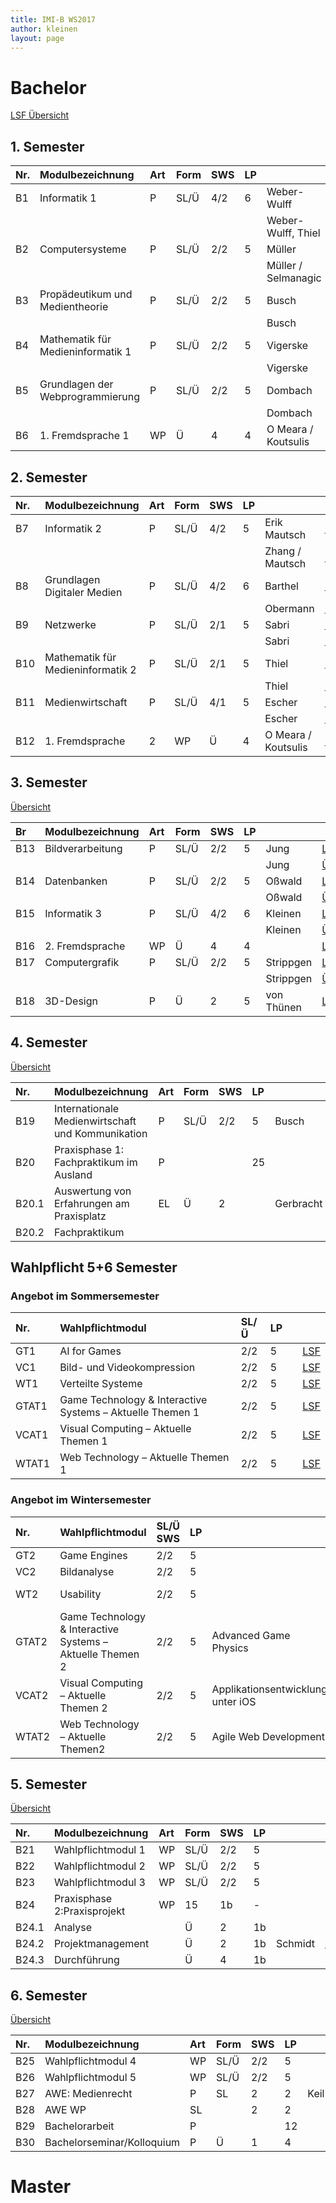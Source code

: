 ```yaml
---
title: IMI-B WS2017
author: kleinen
layout: page
---
```


# Bachelor

[LSF Übersicht](https://lsf.htw-berlin.de/qisserver/rds?state=wtree&search=1&trex=step&root120172=21003|20893|21474&P.vx=kurz)
## 1. Semester

| Nr. | Modulbezeichnung                   | Art | Form | SWS | LP |                     |                                                                                                           |
|:----|:-----------------------------------|:----|:-----|:----|:---|:--------------------|:----------------------------------------------------------------------------------------------------------|
| B1  | Informatik  1                      | P   | SL/Ü | 4/2 | 6  | Weber-Wulff         | [LSF](https://lsf.htw-berlin.de/qisserver/rds?state=wsearchv&search=2&veranstaltung.veranstid=131698)     |
|     |                                    |     |      |     |    | Weber-Wulff, Thiel  | [Übung](https://lsf.htw-berlin.de/qisserver/rds?state=wsearchv&search=2&veranstaltung.veranstid=131723)   |
| B2  | Computersysteme                    | P   | SL/Ü | 2/2 | 5  | Müller              | [LSF](https://lsf.htw-berlin.de/qisserver/rds?state=wsearchv&search=2&veranstaltung.veranstid=131644),    |
|     |                                    |     |      |     |    | Müller / Selmanagic | [Übung](https://lsf.htw-berlin.de/qisserver/rds?state=wsearchv&search=2&veranstaltung.veranstid=131146) | |
| B3  | Propädeutikum und  Medientheorie   | P   | SL/Ü | 2/2 | 5  | Busch               | [LSF](https://lsf.htw-berlin.de/qisserver/rds?state=wsearchv&search=2&veranstaltung.veranstid=131265)     |
|     |                                    |     |      |     |    | Busch               | [Übung]()                                                                                                 |
| B4  | Mathematik  für Medieninformatik 1 | P   | SL/Ü | 2/2 | 5  | Vigerske            | [LSF](https://lsf.htw-berlin.de/qisserver/rds?state=wsearchv&search=2&veranstaltung.veranstid=131796)     |
|     |                                    |     |      |     |    | Vigerske            | [Übung](https://lsf.htw-berlin.de/qisserver/rds?state=wsearchv&search=2&veranstaltung.veranstid=131179)   |
| B5  | Grundlagen  der  Webprogrammierung | P   | SL/Ü | 2/2 | 5  | Dombach             | [LSF](https://lsf.htw-berlin.de/qisserver/rds?state=wsearchv&search=2&veranstaltung.veranstid=131663)     |
|     |                                    |     |      |     |    | Dombach             | [Übung](https://lsf.htw-berlin.de/qisserver/rds?state=wsearchv&search=2&veranstaltung.veranstid=131474)   |
| B6  | 1.  Fremdsprache         1         | WP  | Ü    | 4   | 4  | O Meara / Koutsulis | [LSF](https://lsf.htw-berlin.de/qisserver/rds?state=wsearchv&search=2&veranstaltung.veranstid=132565)     |


## 2. Semester


| Nr. | Modulbezeichnung                     | Art | Form | SWS | LP |                     |                                                                                                         |
|:----|:-------------------------------------|:----|:-----|:----|:---|:--------------------|:--------------------------------------------------------------------------------------------------------|
| B7  | Informatik 2                         | P   | SL/Ü | 4/2 | 5  | Erik Mautsch        | [LSF](https://lsf.htw-berlin.de/qisserver/rds?state=wsearchv&search=2&veranstaltung.veranstid=131817)   |
|     |                                      |     |      |     |    | Zhang / Mautsch     | [Übung](https://lsf.htw-berlin.de/qisserver/rds?state=wsearchv&search=2&veranstaltung.veranstid=131641) |
| B8  | Grundlagen Digitaler Medien          | P   | SL/Ü | 4/2 | 6  | Barthel             | [LSF](https://lsf.htw-berlin.de/qisserver/rds?state=wsearchv&search=2&veranstaltung.veranstid=131555)   |
|     |                                      |     |      |     |    | Obermann            | [Übung](https://lsf.htw-berlin.de/qisserver/rds?state=wsearchv&search=2&veranstaltung.veranstid=131579) |
| B9  | Netzwerke                            | P   | SL/Ü | 2/1 | 5  | Sabri               | [LSF](https://lsf.htw-berlin.de/qisserver/rds?state=wsearchv&search=2&veranstaltung.veranstid=131309)   |
|     |                                      |     |      |     |    | Sabri               | [Übung](https://lsf.htw-berlin.de/qisserver/rds?state=wsearchv&search=2&veranstaltung.veranstid=131708) |
| B10 | Mathematik für    Medieninformatik 2 | P   | SL/Ü | 2/1 | 5  | Thiel               | [LSF](https://lsf.htw-berlin.de/qisserver/rds?state=wsearchv&search=2&veranstaltung.veranstid=131604)   |
|     |                                      |     |      |     |    | Thiel               | [Übung](https://lsf.htw-berlin.de/qisserver/rds?state=wsearchv&search=2&veranstaltung.veranstid=131260) |
| B11 | Medienwirtschaft                     | P   | SL/Ü | 4/1 | 5  | Escher              | [LSF](https://lsf.htw-berlin.de/qisserver/rds?state=wsearchv&search=2&veranstaltung.veranstid=131659)   |
|     |                                      |     |      |     |    | Escher              | [Übung](https://lsf.htw-berlin.de/qisserver/rds?state=wsearchv&search=2&veranstaltung.veranstid=131653) |
| B12 | 1.  Fremdsprache                     | 2   | WP   | Ü   | 4  | O Meara / Koutsulis | [LSF](https://lsf.htw-berlin.de/qisserver/rds?state=wsearchv&search=2&veranstaltung.veranstid=132535)   |

## 3. Semester
[Übersicht](https://lsf.htw-berlin.de/qisserver/rds?state=wtree&search=1&trex=step&root120172=21003|20893|21474|21499&P.vx=kurz)

| Br  | Modulbezeichnung | Art | Form | SWS | LP |            |                                                                                                         |
|:----|:-----------------|:----|:-----|:----|:---|:-----------|:--------------------------------------------------------------------------------------------------------|
| B13 | Bildverarbeitung | P   | SL/Ü | 2/2 | 5  | Jung       | [LSF](https://lsf.htw-berlin.de/qisserver/rds?state=wsearchv&search=2&veranstaltung.veranstid=131487)   |
|     |                  |     |      |     |    | Jung       | [Übung](https://lsf.htw-berlin.de/qisserver/rds?state=wsearchv&search=2&veranstaltung.veranstid=131716) |
| B14 | Datenbanken      | P   | SL/Ü | 2/2 | 5  | Oßwald     | [LSF](https://lsf.htw-berlin.de/qisserver/rds?state=wsearchv&search=2&veranstaltung.veranstid=131645)   |
|     |                  |     |      |     |    | Oßwald     | [Übung](https://lsf.htw-berlin.de/qisserver/rds?state=wsearchv&search=2&veranstaltung.veranstid=131298) |
| B15 | Informatik 3     | P   | SL/Ü | 4/2 | 6  | Kleinen    | [LSF](https://lsf.htw-berlin.de/qisserver/rds?state=wsearchv&search=2&veranstaltung.veranstid=131704)   |
|     |                  |     |      |     |    | Kleinen    | [Übung](https://lsf.htw-berlin.de/qisserver/rds?state=wsearchv&search=2&veranstaltung.veranstid=131717) |
| B16 | 2. Fremdsprache  | WP  | Ü    | 4   | 4  |            | [LSF]()                                                                                                 |
| B17 | Computergrafik   | P   | SL/Ü | 2/2 | 5  | Strippgen  | [LSF](https://lsf.htw-berlin.de/qisserver/rds?state=wsearchv&search=2&veranstaltung.veranstid=131305)   |
|     |                  |     |      |     |    | Strippgen  | [Übung](https://lsf.htw-berlin.de/qisserver/rds?state=wsearchv&search=2&veranstaltung.veranstid=131712) |
| B18 | 3D-Design        | P   | Ü    | 2   | 5  | von Thünen | [LSF](https://lsf.htw-berlin.de/qisserver/rds?state=wsearchv&search=2&veranstaltung.veranstid=131714)   |


## 4. Semester
[Übersicht](https://lsf.htw-berlin.de/qisserver/rds?state=wtree&search=1&trex=step&root120172=21003|20893|21474|21620&P.vx=kurz)

| Nr.   | Modulbezeichnung                                      | Art | Form | SWS | LP |           |                                                                                                       |
|:------|:------------------------------------------------------|:----|:-----|:----|:---|:----------|:------------------------------------------------------------------------------------------------------|
| B19   | Internationale   Medienwirtschaft  und  Kommunikation | P   | SL/Ü | 2/2 | 5  | Busch     | [LSF](https://lsf.htw-berlin.de/qisserver/rds?state=wsearchv&search=2&veranstaltung.veranstid=131671) |
| B20   | Praxisphase 1:  Fachpraktikum im  Ausland             | P   |      |     | 25 |           |                                                                                                       |
| B20.1 | Auswertung  von Erfahrungen am Praxisplatz            | EL  | Ü    | 2   |    | Gerbracht | [LSF](https://lsf.htw-berlin.de/qisserver/rds?state=wsearchv&search=2&veranstaltung.veranstid=131529) |
| B20.2 | Fachpraktikum                                         |     |      |     |    |           |                                                                                                       |


## Wahlpflicht 5+6 Semester

### Angebot im  Sommersemester

| Nr.   | Wahlpflichtmodul                                                 | SL/Ü | LP |  |         |
|:------|:-----------------------------------------------------------------|:-----|:---|:-|:--------|
| GT1   | AI for Games                                                     | 2/2  | 5  |  | [LSF]() |
| VC1   | Bild- und  Videokompression                                      | 2/2  | 5  |  | [LSF]() |
| WT1   | Verteilte Systeme                                                | 2/2  | 5  |  | [LSF]() |
| GTAT1 | Game  Technology  &  Interactive  Systems  – Aktuelle  Themen  1 | 2/2  | 5  |  | [LSF]() |
| VCAT1 | Visual  Computing  –  Aktuelle Themen 1                          | 2/2  | 5  |  | [LSF]() |
| WTAT1 | Web Technology  –  Aktuelle Themen 1                             | 2/2  | 5  |  | [LSF]() |

### Angebot im Wintersemester

| Nr.   | Wahlpflichtmodul                                          | SL/Ü SWS | LP |                                   |             |                                                                                                       |
|:------|:----------------------------------------------------------|:---------|:---|:----------------------------------|:------------|:------------------------------------------------------------------------------------------------------|
| GT2   | Game  Engines                                             | 2/2      | 5  |                                   | Strippgen   | [LSF](https://lsf.htw-berlin.de/qisserver/rds?state=wsearchv&search=2&veranstaltung.veranstid=131106) |
| VC2   | Bildanalyse                                               | 2/2      | 5  |                                   | Barthel     | [LSF](https://lsf.htw-berlin.de/qisserver/rds?state=wsearchv&search=2&veranstaltung.veranstid=131105) |
| WT2   | Usability                                                 | 2/2      | 5  |                                   | Weber-Wulff | [LSF](https://lsf.htw-berlin.de/qisserver/rds?state=wtree&search=1&trex=step&root120172=2100320893) | |
| GTAT2 | Game Technology & Interactive Systems – Aktuelle Themen 2 | 2/2      | 5  | Advanced Game Physics             | Naumburger  | [LSF](https://lsf.htw-berlin.de/qisserver/rds?state=wsearchv&search=2&veranstaltung.veranstid=131107) |
| VCAT2 | Visual  Computing – Aktuelle Themen 2                     | 2/2      | 5  | Applikationsentwicklung unter iOS | Jung        | [LSF](https://lsf.htw-berlin.de/qisserver/rds?state=wsearchv&search=2&veranstaltung.veranstid=131103) |
| WTAT2 | Web  Technology – Aktuelle Themen2                        | 2/2      | 5  | Agile Web Development             | Kleinen     | [LSF](https://lsf.htw-berlin.de/qisserver/rds?state=wsearchv&search=2&veranstaltung.veranstid=131107) |


## 5. Semester

[Übersicht]()

| Nr.   | Modulbezeichnung            | Art | Form | SWS | LP |         |                                                                                                       |
|:------|:----------------------------|:----|:-----|:----|:---|:--------|:------------------------------------------------------------------------------------------------------|
| B21   | Wahlpflichtmodul 1          | WP  | SL/Ü | 2/2 | 5  |         |                                                                                                       |
| B22   | Wahlpflichtmodul 2          | WP  | SL/Ü | 2/2 | 5  |         |                                                                                                       |
| B23   | Wahlpflichtmodul 3          | WP  | SL/Ü | 2/2 | 5  |         |                                                                                                       |
| B24   | Praxisphase 2:Praxisprojekt | WP  | 15   | 1b  | -  |         |                                                                                                       |
| B24.1 | Analyse                     |     | Ü    | 2   | 1b |         |                                                                                                       |
| B24.2 | Projektmanagement           |     | Ü    | 2   | 1b | Schmidt | [LSF](https://lsf.htw-berlin.de/qisserver/rds?state=wsearchv&search=2&veranstaltung.veranstid=131285) |
| B24.3 | Durchführung                |     | Ü    | 4   | 1b |         |                                                                                                       |



## 6. Semester

[Übersicht]()

| Nr. | Modulbezeichnung              | Art | Form | SWS | LP |      |                                                                                                       |
|:----|:------------------------------|:----|:-----|:----|:---|:-----|:------------------------------------------------------------------------------------------------------|
| B25 | Wahlpflichtmodul            4 | WP  | SL/Ü | 2/2 | 5  |      |                                                                                                       |
| B26 | Wahlpflichtmodul            5 | WP  | SL/Ü | 2/2 | 5  |      |                                                                                                       |
| B27 | AWE:  Medienrecht             | P   | SL   | 2   | 2  | Keil | [LSF](https://lsf.htw-berlin.de/qisserver/rds?state=wsearchv&search=2&veranstaltung.veranstid=131640) |
| B28 | AWE  WP                       | SL  |      | 2   | 2  |      |                                                                                                       |
| B29 | Bachelorarbeit                | P   |      |     | 12 |      |                                                                                                       |
| B30 | Bachelorseminar/Kolloquium    | P   | Ü    | 1   | 4  |      |                                                                                                       |

# Master
